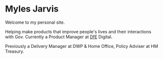 # Myles Jarvis



Welcome to my personal site. 

Helping make products that improve people's lives and their interactions with Gov. Currently a Product Manager at [DfE](https://www.gov.uk/government/organisations/department-for-education) Digital. 

Previously a Delivery Manager at DWP & Home Office, Policy Adviser at HM Treasury.




